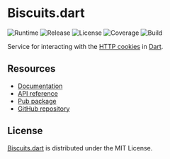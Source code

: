 # Biscuits.dart
![Runtime](https://img.shields.io/badge/dart-%3E%3D2.0-brightgreen.svg) ![Release](https://img.shields.io/pub/v/biscuits.svg) ![License](https://img.shields.io/badge/license-MIT-blue.svg) ![Coverage](https://coveralls.io/repos/github/cedx/biscuits.dart/badge.svg) ![Build](https://travis-ci.com/cedx/biscuits.dart.svg)

Service for interacting with the [HTTP cookies](https://developer.mozilla.org/en-US/docs/Web/HTTP/Cookies) in [Dart](https://www.dartlang.org).

## Resources
- [Documentation](https://dev.belin.io/biscuits.dart)
- [API reference](https://dev.belin.io/biscuits.dart/api)
- [Pub package](https://pub.dartlang.org/packages/biscuits)
- [GitHub repository](https://github.com/cedx/biscuits.dart)

## License
[Biscuits.dart](https://dev.belin.io/biscuits.dart) is distributed under the MIT License.
